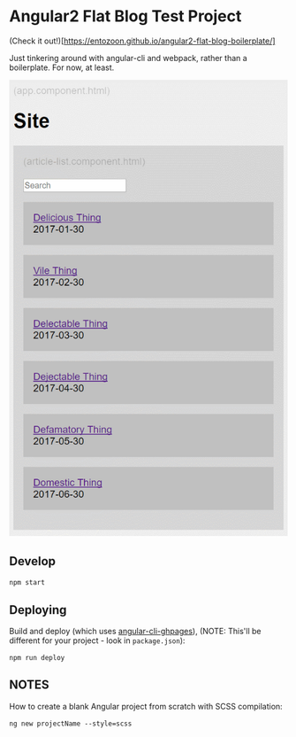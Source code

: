 # Angular2 Flat Blog Test Project

(Check it out!)[https://entozoon.github.io/angular2-flat-blog-boilerplate/]

Just tinkering around with angular-cli and webpack, rather than a boilerplate.
For now, at least.

![Its a start!](posterity/1.gif)

## Develop

    npm start

## Deploying

Build and deploy (which uses
[angular-cli-ghpages](https://github.com/angular-buch/angular-cli-ghpages)),
(NOTE: This'll be different for your project - look in `package.json`):

    npm run deploy

## NOTES

How to create a blank Angular project from scratch with SCSS compilation:

    ng new projectName --style=scss
